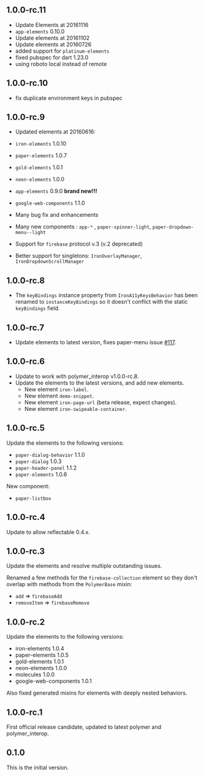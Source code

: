 ## 1.0.0-rc.11

 * Update Elements at 20161116
 * `app-elements` 0.10.0
 * Update elements at 20161102
 * Update elements at 20160726
 * added support for `platinum-elements`
 * fixed pubspec for dart 1.23.0
 * using roboto local instead of remote

## 1.0.0-rc.10

* fix duplicate environment keys in pubspec

## 1.0.0-rc.9

 * Updated elements at 20160616:
 * `iron-elements` 1.0.10
 * `paper-elements` 1.0.7
 * `gold-elements` 1.0.1
 * `neon-elements` 1.0.0
 * `app-elements` 0.9.0  **brand new!!!**
 * `google-web-components` 1.1.0

 * Many bug fix and enhancements
 * Many new components : `app-*` , `paper-spinner-light`, `paper-dropdown-menu--light`
 * Support for `firebase` protocol v.3 (v.2 deprecated)
 * Better support for singletons: `IronOverlayManager`, `IronDropdownScrollManager`


## 1.0.0-rc.8

* The `keyBindings` instance property from `IronA11yKeysBehavior` has been
  renamed to `instanceKeyBindings` so it doesn't conflict with the static
  `keyBindings` field.

## 1.0.0-rc.7

* Update elements to latest version, fixes paper-menu issue
  [#117](https://github.com/dart-lang/polymer_elements/issues/117).

## 1.0.0-rc.6

* Update to work with polymer_interop v1.0.0-rc.8.
* Update the elements to the latest versions, and add new elements.
  * New element `iron-label`.
  * New element `demo-snippet`.
  * New element `iron-page-url` (beta release, expect changes).
  * New element `iron-swipeable-container`.

## 1.0.0-rc.5

Update the elements to the following versions:

 - `paper-dialog-behavior` 1.1.0
 - `paper-dialog` 1.0.3
 - `paper-header-panel` 1.1.2
 - `paper-elements` 1.0.6

New component:

 - `paper-listbox`

## 1.0.0-rc.4

Update to allow reflectable 0.4.x.

## 1.0.0-rc.3

Update the elements and resolve multiple outstanding issues.

Renamed a few methods for the `firebase-collection` element so they don't
overlap with methods from the `PolymerBase` mixin:

  * `add` => `firebaseAdd`
  * `removeItem` => `firebaseRemove`

## 1.0.0-rc.2

Update the elements to the following versions:

  - iron-elements 1.0.4
  - paper-elements 1.0.5
  - gold-elements 1.0.1
  - neon-elements 1.0.0
  - molecules 1.0.0
  - google-web-components 1.0.1

Also fixed generated mixins for elements with deeply nested behaviors.

## 1.0.0-rc.1

First official release candidate, updated to latest polymer and polymer_interop.

## 0.1.0

This is the initial version.
